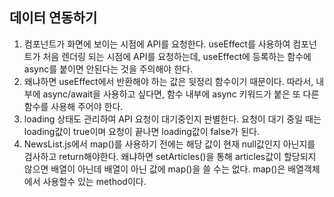 ## 데이터 연동하기

1. 컴포넌트가 화면에 보이는 시점에 API를 요청한다. useEffect를 사용하여 컴포넌트가 처음 렌더링 되는 시점에 API를 요청하는데, useEffect에 등록하는 함수에 async를 붙이면 안된다는 것을 주의해야 한다.
2. 왜냐하면 useEffect에서 반환해야 하는 값은 뒷정리 함수이기 때문이다. 따라서, 내부에 async/await을 사용하고 싶다면, 함수 내부에 async 키워드가 붙은 또 다른 함수를 사용해 주어야 한다.
3. loading 상태도 관리하여 API 요청이 대기중인지 판별한다. 요청이 대기 중일 때는 loading값이 true이며 요청이 끝나면 loading값이 false가 된다.
4. NewsList.js에서 map()를 사용하기 전에는 해당 값이 현재 null값인지 아닌지를 검사하고 return해야한다. 왜냐하면 setArticles()을 통해 articles값이 할당되지 않으면 배열이 아닌데 배열이 아닌 값에 map()을 쓸 수는 없다. map()은 배열객체에서 사용할수 있는 method이다.
